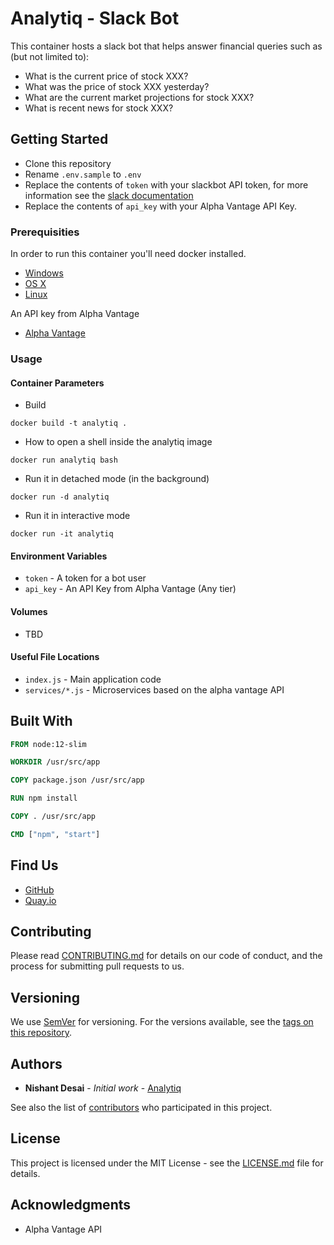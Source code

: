 # Analytiq - Slack Bot

This container hosts a slack bot that helps answer financial queries such as (but not limited to):

- What is the current price of stock XXX?
- What was the price of stock XXX yesterday?
- What are the current market projections for stock XXX?
- What is recent news for stock XXX?


## Getting Started

- Clone this repository
- Rename `.env.sample` to `.env`
- Replace the contents of `token` with your slackbot API token, for more information see the [slack documentation](https://api.slack.com/bot-users)
- Replace the contents of `api_key`  with your Alpha Vantage API Key. 

### Prerequisities


In order to run this container you'll need docker installed.

* [Windows](https://docs.docker.com/windows/started)
* [OS X](https://docs.docker.com/mac/started/)
* [Linux](https://docs.docker.com/linux/started/)

An API key from Alpha Vantage

* [Alpha Vantage](https://www.alphavantage.co/documentation/)

### Usage

#### Container Parameters

- Build

```shell
docker build -t analytiq .
```

- How to open a shell inside the analytiq image

```shell
docker run analytiq bash
```

- Run it in detached mode (in the background)

```shell
docker run -d analytiq
```

- Run it in interactive mode

```shell
docker run -it analytiq
```

#### Environment Variables

* `token` - A token for a bot user 
* `api_key` - An API Key from Alpha Vantage (Any tier)

#### Volumes

* TBD

#### Useful File Locations

* `index.js` - Main application code
* `services/*.js` - Microservices based on the alpha vantage API

## Built With

```Dockerfile
FROM node:12-slim

WORKDIR /usr/src/app

COPY package.json /usr/src/app

RUN npm install

COPY . /usr/src/app

CMD ["npm", "start"]
```

## Find Us

* [GitHub](https://github.com/desainis/analytiq)
* [Quay.io](coming-soon)

## Contributing

Please read [CONTRIBUTING.md](CONTRIBUTING.md) for details on our code of conduct, and the process for submitting pull requests to us.

## Versioning

We use [SemVer](http://semver.org/) for versioning. For the versions available, see the 
[tags on this repository](https://github.com/your/repository/tags). 

## Authors

* **Nishant Desai** - *Initial work* - [Analytiq](https://github.com/desainis/analytiq)

See also the list of [contributors](https://github.com/desainis/analytiq/contributors) who 
participated in this project.

## License

This project is licensed under the MIT License - see the [LICENSE.md](LICENSE.md) file for details.

## Acknowledgments

* Alpha Vantage API